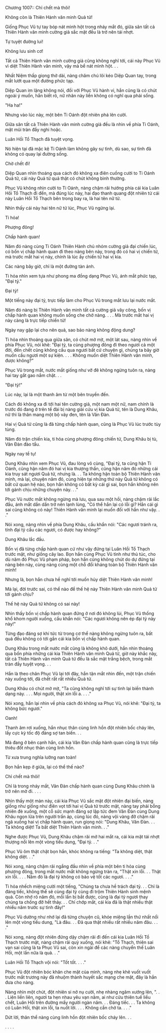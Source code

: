 




Chương 1007:: Chỉ chết mà thôi!


Không còn là Thiên Hành văn minh Quả tử!

Giống Phục Vũ tự tay bóp nát mình hột trong nháy mắt đó, giữa sân tất cả Thiên Hành văn minh cường giả sắc mặt đều là trở nên tái nhợt.

Tự tuyệt đường lui!

Không lưu sinh cơ!

Tất cả Thiên Hành văn minh cường giả cũng không nghĩ tới, cái này Phục Vũ vì diệt Thiên Hành văn minh, vậy mà bể nát mình hột. . .

Nhất Niệm thấp giọng thở dài, nàng chăm chú lôi kéo Diệp Quan tay, trong mắt lướt qua một đường phức tạp.

Diệp Quan im lặng không nói, đối với Phục Vũ hành vi, hắn cũng là có chút ngoài ý muốn, hắn biết rõ, nữ nhân này liền không có nghĩ qua phải sống.

"Ha ha!"

Nhưng vào lúc này, một bên Ti Oánh đột nhiên phá lên cười.

Giữa sân tất cả Thiên Hành văn minh cường giả đều là nhìn về phía Ti Oánh, mặt mũi tràn đầy nghi hoặc.

Luân Hồi Tổ Thạch đã tuyệt vọng.

Nó hiện tại đã mặc kệ Ti Oánh làm không gây sự tình, dù sao, sự tình đã không có quay lại đường sống.

Chờ chết đi!

Diệp Quan nhìn thoáng qua cách đó không xa điên cuồng cười to Ti Oánh Quả tử, cái này Quả tử quả thật có chút không bình thường.

Phục Vũ không nhìn cười to Ti Oánh, nàng chậm rãi hướng phía cái kia Luân Hồi Tổ Thạch đi đến, mà đúng lúc này, hai đạo thanh quang đột nhiên từ cái này Luân Hồi Tổ Thạch bên trong bay ra, là hai tên nữ tử.

Nhìn thấy cái này hai tên nữ tử lúc, Phục Vũ ngừng lại.

Ti hỏa!

Phượng đông!

Chấp hành quan!

Năm đó nàng cùng Ti Oánh Thiên Hành chủ nhóm cường giả đại chiến lúc, có bốn vị chấp hành quan đi theo nàng bên này, trong đó có hai vị chiến tử, mà trước mắt hai vị này, chính là lúc ấy chiến tử hai vị kia.

Các nàng bây giờ, chỉ là một đường tàn ảnh.

Ti hỏa nhìn xem tựa như phong ma đồng dạng Phục Vũ, ánh mắt phức tạp, "Đại tỷ."

Đại tỷ!

Một tiếng này đại tỷ, trực tiếp làm cho Phục Vũ trong mắt lưu lại nước mắt.

Năm đó nàng bị Thiên Hành văn minh tất cả cường giả vây công, bốn vị chấp hành quan không muốn sống che chở nàng. . . . Mà trước mắt hai vị này càng là trực tiếp chiến tử!

Ngày nay gặp lại cho nên quả, sao bảo nàng không động dung?

Ti hỏa nhìn thoáng qua giữa sân, có chút mờ mịt, một lát sau, nàng nhìn về phía Phục Vũ, nói khẽ: "Đại tỷ, ta cùng phượng đông đi theo ngươi cả một đời, đến chết cũng không cầu qua ngươi bất cứ chuyện gì, chúng ta bây giờ muốn cầu ngươi một sự kiện. . . . Không muốn diệt Thiên Hành văn minh, được không?"

Phục Vũ trong mắt, nước mắt giống như vỡ đê không ngừng tuôn ra, nàng hai tay gắt gao nắm chặt. . .

"Đại tỷ!"

Lúc này, lại là một thanh âm từ một bên truyền đến.

Cách đó không xa đi tới hai tên cường giả, một nam một nữ, nam chính là trước đó đang ở trên tế đài bị nàng giải cứu vị kia Quả tử, tên là Dung Khâu, nữ thì là thân mang một bộ váy đen, tên là Vân Đàn.

Hai vị Quả tử cũng là đã từng chấp hành quan, cũng là Phục Vũ lúc trước tùy tùng.

Năm đó trận chiến kia, ti hỏa cùng phượng đông chiến tử, Dung Khâu bị tù, Vân Đàn đào tẩu.

Ngày nay tề tụ!

Dung Khâu nhìn xem Phục Vũ, đau lòng vô cùng, "Đại tỷ, ta cũng hận Ti Oánh, cũng hận năm đó hai vị kia thượng thần, cũng hận năm đó những cái kia truy sát ngươi Quả tử, nhưng là. . . Ta không hận toàn bộ Thiên Hành văn minh, mà lại, chuyện năm đó, cùng hiện tại những thứ này Quả tử không có bất cứ quan hệ nào, bọn hắn không có bất kỳ cái gì sai, bọn hắn không nên tới gánh chịu những chuyện này. . ."

Phục Vũ nước mắt không ngừng mà lưu, qua sau một hồi, nàng chậm rãi lắc đầu, ánh mắt dần dần trở nên lạnh lùng, "Có thể hắn lại có lỗi gì? Hắn cái gì sai cũng không có này! Thiên Hành văn minh lại muốn đối với hắn như vậy. . ."

Nói xong, nàng nhìn về phía Dung Khâu, cầu khẩn nói: "Các ngươi tránh ra, tính đại tỷ cầu các ngươi, có được hay không?"

Dung Khâu lắc đầu.

Bốn vị đã từng chấp hành quan cứ như vậy đứng tại Luân Hồi Tổ Thạch trước mặt, như giống cây lao. Bọn hắn cùng Phục Vũ tình như thủ túc, cho dù năm đó Phục Vũ phạm pháp, bọn hắn cũng không chút do dự đứng tại nàng bên này, cùng nàng cùng một chỗ đối kháng toàn bộ Thiên Hành văn minh!

Nhưng là, bọn hắn chưa hề nghĩ tới muốn hủy diệt Thiên Hành văn minh!

Mà lại, đời trước sai, có thể nào để thế hệ này Thiên Hành văn minh Quả tử tới gánh chịu?

Thế hệ này Quả tử không có sai này!

Nhìn thấy bốn vị chấp hành quan đứng ở nơi đó không lùi, Phục Vũ thống khổ khom người xuống, cầu khẩn nói: "Các ngươi không nên ép đại tỷ này này!"

Từng đạo đáng sợ khí tức từ trong cơ thể nàng không ngừng tuôn ra, bất quá đều không có tới gần cái kia bốn vị chấp hành quan.

Dung Khâu trong mắt nước mắt cũng là không khô dưới, hắn nhìn thoáng qua bốn phía những cái kia Thiên Hành văn minh Quả tử, giờ này khắc này, tất cả Thiên Hành văn minh Quả tử đều là sắc mặt trắng bệch, trong mắt tràn đầy tuyệt vọng. . .

Hắn là theo chân Phục Vũ lại tới đây, hắn tận mắt nhìn đến, một trận chiến này xuống tới, đã chết rất rất nhiều Quả tử.

Dung Khâu có chút mờ mịt, "Ta cũng không nghĩ tới sự tình lại biến thành dạng này. . . . Mọi người, thật xin lỗi a. . . ."

Nói xong, hắn lại nhìn về phía cách đó không xa Phục Vũ, nói khẽ: "Đại tỷ, ta không bức ngươi."

Oanh!

Thanh âm rơi xuống, hắn nhục thân cùng linh hồn đột nhiên bốc cháy lên, lấy cực kỳ tốc độ đáng sợ tan biến. . .

Mà đang ở bên cạnh hắn, cái kia Vân Đàn chấp hành quan cũng là trực tiếp thiêu đốt nhục thân cùng linh hồn.

Từ xưa trung nghĩa lưỡng nan toàn!

Bọn hắn kẹp ở giữa, lại có thể thế nào?

Chỉ chết mà thôi!

Chỉ là trong nháy mắt, Vân Đàn chấp hành quan cùng Dung Khâu chính là trở nên mờ đi. . . .

Nhìn thấy một màn này, cái kia Phục Vũ sắc mặt đột nhiên đại biến, nàng giống như giống như điên vọt tới hai vị Quả tử trước mặt, nàng tay phải bỗng nhiên đè xuống, một cỗ sức mạnh đáng sợ lập tức đem Vân Đàn cùng Dung Khâu ngọn lửa trên người trấn áp, cùng lúc đó, nàng vội vàng đỡ chậm rãi ngã xuống hai vị chấp hành quan, run giọng nói: "Dung Khâu, Vân Đàn. . . Ta không diệt! Ta bất diệt Thiên Hành văn minh. . ."

Nghe được Phục Vũ, Dung Khâu chậm rãi mở hai mắt ra, cái kia mặt tái nhợt thượng nổi lên một vòng tiếu dung, "Đại tỷ. . ."

Phục Vũ ôm thật chặt bọn hắn, khóc không ra tiếng: "Ta không diệt, thật không diệt. . ."

Nói xong, nàng chậm rãi ngẩng đầu nhìn về phía một bên ti hỏa cùng phượng đông, trong mắt nước mắt không ngừng tràn ra, "Thật xin lỗi. . . Thật xin lỗi. . . . Năm đó là đại tỷ không có bảo vệ tốt các ngươi. . . ."

Ti hỏa nhếch miệng cười một tiếng, "Chúng ta chưa hề trách đại tỷ. . . Chỉ là đáng tiếc, không thể sẽ cùng đại tỷ cùng đi trộm Thiên Hành sinh mệnh quả. Còn nhớ rõ năm đó, mỗi lần bị bắt được, cũng là đại tỷ ngươi thay chúng ta chống đỡ hết thảy. . . Chỉ chớp mắt, cái kia đã là thật nhiều thật nhiều năm trước sự tình đây!"

Phục Vũ dường như nhớ lại đã từng chuyện cũ, khóe miệng lần thứ nhất nổi lên một vòng tiếu dung, "Là đâu. . . Đã qua thật nhiều rất nhiều năm đâu. . . ."

Nói xong, nàng đột nhiên đứng dậy chậm rãi đi đến cái kia Luân Hồi Tổ Thạch trước mặt, nàng chậm rãi quỳ xuống, nói khẽ: "Tổ Thạch, thiên sai vạn sai cũng là ta Phục Vũ sai, còn xin ngài để các nàng chuyển thế Luân Hồi, một lần nữa là quả. . ."

Luân Hồi Tổ Thạch vội nói: "Tốt tốt. . . ."

Phục Vũ đột nhiên bóc khăn che mặt của mình, nàng nhẹ khẽ vuốt vuốt trước mắt trương này đã nhuộm thành huyết sắc mạng che mặt, đây là hắn đưa cho nàng.

Nàng nhìn một chút, đột nhiên si nở nụ cười, nhẹ nhàng ngâm xướng lên, ". . . Liên liền liên, ngươi ta hẹn nhau yêu vạn năm, ai như cửu thiên tuế liều chết, Luân Hồi trên đường mấy người ngàn năm. . . Đáng tiếc. . . Ta không có Luân Hồi, thật xin lỗi, ta nuốt lời. . . . Không cần chờ ta. . . ."

Dứt lời, thân thể nàng cùng linh hồn đột nhiên bốc cháy lên. . .

. . . .




